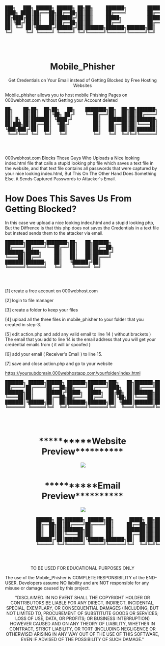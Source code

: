 <div id="maincontent">
<div id="outputFigDisplay" class="fig-ansi">
<pre id="taag_output_text" class="fig-ansi" contenteditable="true">███╗   ███╗ ██████╗ ██████╗ ██╗██╗     ███████╗        ██████╗ ██╗  ██╗██╗███████╗██╗  ██╗███████╗██████╗ 
████╗ ████║██╔═══██╗██╔══██╗██║██║     ██╔════╝        ██╔══██╗██║  ██║██║██╔════╝██║  ██║██╔════╝██╔══██╗
██╔████╔██║██║   ██║██████╔╝██║██║     █████╗          ██████╔╝███████║██║███████╗███████║█████╗  ██████╔╝
██║╚██╔╝██║██║   ██║██╔══██╗██║██║     ██╔══╝          ██╔═══╝ ██╔══██║██║╚════██║██╔══██║██╔══╝  ██╔══██╗
██║ ╚═╝ ██║╚██████╔╝██████╔╝██║███████╗███████╗███████╗██║     ██║  ██║██║███████║██║  ██║███████╗██║  ██║
╚═╝     ╚═╝ ╚═════╝ ╚═════╝ ╚═╝╚══════╝╚══════╝╚══════╝╚═╝     ╚═╝  ╚═╝╚═╝╚══════╝╚═╝  ╚═╝╚══════╝╚═╝  ╚═╝
                                                                                                          </pre>
<div>&nbsp;</div>
</div>
</div>
<h1 align="center">Mobile_Phisher</h1> <p align="center">Get Credentials on Your Email instead of Getting Blocked by Free Hosting Websites</p>
Mobile_phisher allows you to host mobile Phishing Pages on 000webhost.com without Getting your Account deleted

<div id="maincontent">
<div id="outputFigDisplay" class="fig-ansi">
<pre id="taag_output_text" class="fig-ansi" contenteditable="true">██╗    ██╗██╗  ██╗██╗   ██╗    ████████╗██╗  ██╗██╗███████╗    ████████╗ ██████╗  ██████╗ ██╗     
██║    ██║██║  ██║╚██╗ ██╔╝    ╚══██╔══╝██║  ██║██║██╔════╝    ╚══██╔══╝██╔═══██╗██╔═══██╗██║     
██║ █╗ ██║███████║ ╚████╔╝        ██║   ███████║██║███████╗       ██║   ██║   ██║██║   ██║██║     
██║███╗██║██╔══██║  ╚██╔╝         ██║   ██╔══██║██║╚════██║       ██║   ██║   ██║██║   ██║██║     
╚███╔███╔╝██║  ██║   ██║          ██║   ██║  ██║██║███████║       ██║   ╚██████╔╝╚██████╔╝███████╗
 ╚══╝╚══╝ ╚═╝  ╚═╝   ╚═╝          ╚═╝   ╚═╝  ╚═╝╚═╝╚══════╝       ╚═╝    ╚═════╝  ╚═════╝ ╚══════╝
                                                                                                  </pre>
<div>&nbsp;</div>
</div>
</div>

000webhost.com Blocks Those Guys Who Uploads a Nice looking index.html file that calls a stupid looking php file which saves a text file in the website, and that text file contains all passwords that were captured by your nice looking index.html, But This On The Other Hand Does Something Else. it Sends Captured Passwords to Attacker's Email.

# How Does This Saves Us From Getting Blocked?
In this case we upload a nice looking index.html and a stupid looking php, But the Diffrence is that this php does not saves the Credentials in a text file but instead sends them to the attacker via email.

<div id="maincontent">
<div id="outputFigDisplay" class="fig-ansi">
<pre id="taag_output_text" class="fig-ansi" contenteditable="true">███████╗███████╗████████╗██╗   ██╗██████╗ 
██╔════╝██╔════╝╚══██╔══╝██║   ██║██╔══██╗
███████╗█████╗     ██║   ██║   ██║██████╔╝
╚════██║██╔══╝     ██║   ██║   ██║██╔═══╝ 
███████║███████╗   ██║   ╚██████╔╝██║     
╚══════╝╚══════╝   ╚═╝    ╚═════╝ ╚═╝     
                                          </pre>
<div>&nbsp;</div>
</div>
</div>

[1] create a free account on 000webhost.com

[2] login to file manager

[3] create a folder to keep your files

[4] upload all the three files in mobile_phisher to your folder that you created in step-3.

[5] edit action.php and add any valid email to line 14 ( without brackets )
The email that you add to line 14 is the email address that you will get your credential emails from ( it will br spoofed )

[6] add your email ( Receiver's Email ) to line 15.


[7] save and close action.php and go to your website

https://yoursubdomain.000webhostapp.com/yourfolder/index.html

<div id="maincontent">
<div id="outputFigDisplay" class="fig-ansi">
<pre id="taag_output_text" class="fig-ansi" contenteditable="true">███████╗ ██████╗██████╗ ███████╗███████╗███╗   ██╗███████╗██╗  ██╗ ██████╗ ████████╗███████╗
██╔════╝██╔════╝██╔══██╗██╔════╝██╔════╝████╗  ██║██╔════╝██║  ██║██╔═══██╗╚══██╔══╝██╔════╝
███████╗██║     ██████╔╝█████╗  █████╗  ██╔██╗ ██║███████╗███████║██║   ██║   ██║   ███████╗
╚════██║██║     ██╔══██╗██╔══╝  ██╔══╝  ██║╚██╗██║╚════██║██╔══██║██║   ██║   ██║   ╚════██║
███████║╚██████╗██║  ██║███████╗███████╗██║ ╚████║███████║██║  ██║╚██████╔╝   ██║   ███████║
╚══════╝ ╚═════╝╚═╝  ╚═╝╚══════╝╚══════╝╚═╝  ╚═══╝╚══════╝╚═╝  ╚═╝ ╚═════╝    ╚═╝   ╚══════╝
                                                                                            </pre>
<div>&nbsp;</div>
</div>
</div>
<h1 align="center">**********Website Preview**********</h1>

<p align="center">
  <img src="http://pwnedbyme.000webhostapp.com/preview.jpg">
</p>

<h1 align="center">**********Email Preview**********</h1>

<p align="center">
  <img src="http://pwnedbyme.000webhostapp.com/preview1.jpg">
</p>






<div id="maincontent">
<div id="outputFigDisplay" class="fig-ansi">
<pre id="taag_output_text" class="fig-ansi" contenteditable="true">            ██████╗ ██╗███████╗ ██████╗██╗      █████╗ ██╗███╗   ███╗███████╗██████╗ 
            ██╔══██╗██║██╔════╝██╔════╝██║     ██╔══██╗██║████╗ ████║██╔════╝██╔══██╗
            ██║  ██║██║███████╗██║     ██║     ███████║██║██╔████╔██║█████╗  ██████╔╝
            ██║  ██║██║╚════██║██║     ██║     ██╔══██║██║██║╚██╔╝██║██╔══╝  ██╔══██╗
            ██████╔╝██║███████║╚██████╗███████╗██║  ██║██║██║ ╚═╝ ██║███████╗██║  ██║
            ╚═════╝ ╚═╝╚══════╝ ╚═════╝╚══════╝╚═╝  ╚═╝╚═╝╚═╝     ╚═╝╚══════╝╚═╝  ╚═╝
                                                                                     </pre>
<div>&nbsp;</div>
</div>
</div>

<p align="center">
  TO BE USED FOR EDUCATIONAL PURPOSES ONLY
</p>


The use of the Mobile_Phisher is COMPLETE RESPONSIBILITY of the END-USER. Developers assume NO liability and are NOT responsible for any misuse or damage caused by this project.

<p align="center">
"DISCLAIMED. IN NO EVENT SHALL THE COPYRIGHT HOLDER OR CONTRIBUTORS BE LIABLE FOR ANY DIRECT, INDIRECT, INCIDENTAL, SPECIAL, EXEMPLARY, OR CONSEQUENTIAL DAMAGES (INCLUDING, BUT NOT LIMITED TO, PROCUREMENT OF SUBSTITUTE GOODS OR SERVICES; LOSS OF USE, DATA, OR PROFITS; OR BUSINESS INTERRUPTION) HOWEVER CAUSED AND ON ANY THEORY OF LIABILITY, WHETHER IN CONTRACT, STRICT LIABILITY, OR TORT (INCLUDING NEGLIGENCE OR OTHERWISE) ARISING IN ANY WAY OUT OF THE USE OF THIS SOFTWARE, EVEN IF ADVISED OF THE POSSIBILITY OF SUCH DAMAGE."
 </p>
